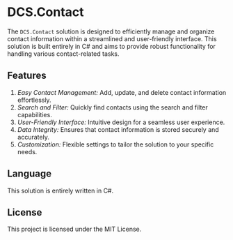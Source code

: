 # DCS.Contact

The `DCS.Contact` solution is designed to efficiently manage and organize contact information within a streamlined and user-friendly interface. This solution is built entirely in C# and aims to provide robust functionality for handling various contact-related tasks.

## Features

  1.  *Easy Contact Management:* Add, update, and delete contact information effortlessly.
  2.  *Search and Filter:* Quickly find contacts using the search and filter capabilities.
  3.  *User-Friendly Interface:* Intuitive design for a seamless user experience.
  4.  *Data Integrity:* Ensures that contact information is stored securely and accurately.
  5.  *Customization:* Flexible settings to tailor the solution to your specific needs.

## Language

This solution is entirely written in C#.

## License

This project is licensed under the MIT License.
